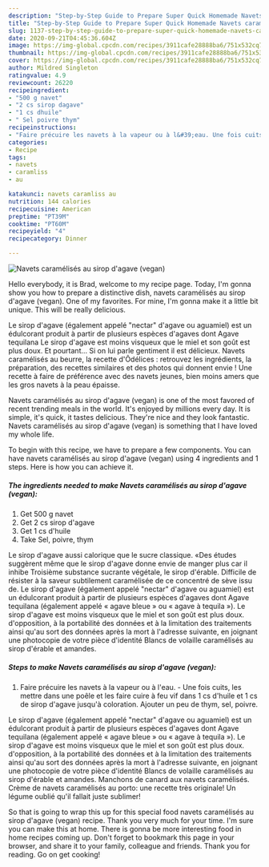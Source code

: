 ```yaml
---
description: "Step-by-Step Guide to Prepare Super Quick Homemade Navets caramélisés au sirop d&amp;#39;agave (vegan)"
title: "Step-by-Step Guide to Prepare Super Quick Homemade Navets caramélisés au sirop d&amp;#39;agave (vegan)"
slug: 1137-step-by-step-guide-to-prepare-super-quick-homemade-navets-caramelises-au-sirop-d-and-39-agave-vegan
date: 2020-09-21T04:45:36.604Z
image: https://img-global.cpcdn.com/recipes/3911cafe28888ba6/751x532cq70/navets-caramelises-au-sirop-dagave-vegan-photo-principale-de-la-recette.jpg
thumbnail: https://img-global.cpcdn.com/recipes/3911cafe28888ba6/751x532cq70/navets-caramelises-au-sirop-dagave-vegan-photo-principale-de-la-recette.jpg
cover: https://img-global.cpcdn.com/recipes/3911cafe28888ba6/751x532cq70/navets-caramelises-au-sirop-dagave-vegan-photo-principale-de-la-recette.jpg
author: Mildred Singleton
ratingvalue: 4.9
reviewcount: 26220
recipeingredient:
- "500 g navet"
- "2 cs sirop dagave"
- "1 cs dhuile"
- " Sel poivre thym"
recipeinstructions:
- "Faire précuire les navets à la vapeur ou à l&#39;eau. Une fois cuits, les mettre dans une poêle et les faire cuire à feu vif dans 1 cs d&#39;huile et 1 cs de sirop d&#39;agave jusqu&#39;à coloration. Ajouter un peu de thym, sel, poivre."
categories:
- Recipe
tags:
- navets
- caramliss
- au

katakunci: navets caramliss au 
nutrition: 144 calories
recipecuisine: American
preptime: "PT39M"
cooktime: "PT60M"
recipeyield: "4"
recipecategory: Dinner

---
```



![Navets caramélisés au sirop d&#39;agave (vegan)](https://img-global.cpcdn.com/recipes/3911cafe28888ba6/751x532cq70/navets-caramelises-au-sirop-dagave-vegan-photo-principale-de-la-recette.jpg)

Hello everybody, it is Brad, welcome to my recipe page. Today, I'm gonna show you how to prepare a distinctive dish, navets caramélisés au sirop d&#39;agave (vegan). One of my favorites. For mine, I'm gonna make it a little bit unique. This will be really delicious.

Le sirop d&#39;agave (également appelé &#34;nectar&#34; d&#39;agave ou aguamiel) est un édulcorant produit à partir de plusieurs espèces d&#39;agaves dont Agave tequilana Le sirop d&#39;agave est moins visqueux que le miel et son goût est plus doux. Et pourtant… Si on lui parle gentiment il est délicieux. Navets caramélisés au beurre, la recette d&#39;Ôdélices : retrouvez les ingrédients, la préparation, des recettes similaires et des photos qui donnent envie ! Une recette à faire de préférence avec des navets jeunes, bien moins amers que les gros navets à la peau épaisse.

Navets caramélisés au sirop d&#39;agave (vegan) is one of the most favored of recent trending meals in the world. It's enjoyed by millions every day. It is simple, it's quick, it tastes delicious. They're nice and they look fantastic. Navets caramélisés au sirop d&#39;agave (vegan) is something that I have loved my whole life.


To begin with this recipe, we have to prepare a few components. You can have navets caramélisés au sirop d&#39;agave (vegan) using 4 ingredients and 1 steps. Here is how you can achieve it.

<!--inarticleads1-->

##### The ingredients needed to make Navets caramélisés au sirop d&#39;agave (vegan):

1. Get 500 g navet
1. Get 2 cs sirop d&#39;agave
1. Get 1 cs d&#39;huile
1. Take  Sel, poivre, thym


Le sirop d&#39;agave aussi calorique que le sucre classique. «Des études suggèrent même que le sirop d&#39;agave donne envie de manger plus car il inhibe Troisième substance sucrante végétale, le sirop d&#39;érable. Difficile de résister à la saveur subtilement caramélisée de ce concentré de sève issu de. Le sirop d&#39;agave (également appelé &#34;nectar&#34; d&#39;agave ou aguamiel) est un édulcorant produit à partir de plusieurs espèces d&#39;agaves dont Agave tequilana (également appelé « agave bleue » ou « agave à tequila »). Le sirop d&#39;agave est moins visqueux que le miel et son goût est plus doux. d&#39;opposition, à la portabilité des données et à la limitation des traitements ainsi qu&#39;au sort des données après la mort à l&#39;adresse suivante, en joignant une photocopie de votre pièce d&#39;identité Blancs de volaille caramélisés au sirop d&#39;érable et amandes. 

<!--inarticleads2-->

##### Steps to make Navets caramélisés au sirop d&#39;agave (vegan):

1. Faire précuire les navets à la vapeur ou à l&#39;eau. - Une fois cuits, les mettre dans une poêle et les faire cuire à feu vif dans 1 cs d&#39;huile et 1 cs de sirop d&#39;agave jusqu&#39;à coloration. Ajouter un peu de thym, sel, poivre.


Le sirop d&#39;agave (également appelé &#34;nectar&#34; d&#39;agave ou aguamiel) est un édulcorant produit à partir de plusieurs espèces d&#39;agaves dont Agave tequilana (également appelé « agave bleue » ou « agave à tequila »). Le sirop d&#39;agave est moins visqueux que le miel et son goût est plus doux. d&#39;opposition, à la portabilité des données et à la limitation des traitements ainsi qu&#39;au sort des données après la mort à l&#39;adresse suivante, en joignant une photocopie de votre pièce d&#39;identité Blancs de volaille caramélisés au sirop d&#39;érable et amandes. Manchons de canard aux navets caramélisés. Crème de navets caramélisés au porto: une recette très originale! Un légume oublié qu&#39;il fallait juste sublimer! 

So that is going to wrap this up for this special food navets caramélisés au sirop d&#39;agave (vegan) recipe. Thank you very much for your time. I'm sure you can make this at home. There is gonna be more interesting food in home recipes coming up. Don't forget to bookmark this page in your browser, and share it to your family, colleague and friends. Thank you for reading. Go on get cooking!
